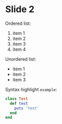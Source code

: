 # Slide 2

Ordered list:

1. item 1
2. item 2
3. item 3
3. item 4

Unordered list:

* item 1
* item 2
* item 3

Syntax highlight `example`:

```ruby
class Test
  def test
    puts 'test'
  end
end
```

